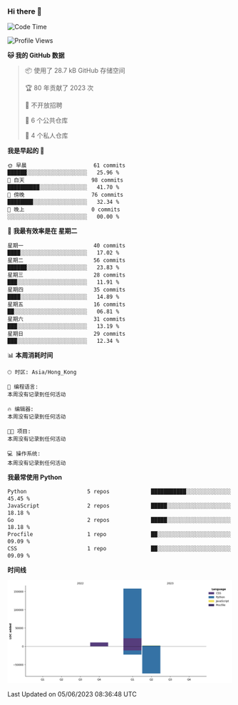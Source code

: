 ### Hi there 👋

<!--
**Mrzqd/Mrzqd** is a ✨ _special_ ✨ repository because its `README.md` (this file) appears on your GitHub profile.

Here are some ideas to get you started:

- 🔭 I’m currently working on ...
- 🌱 I’m currently learning ...
- 👯 I’m looking to collaborate on ...
- 🤔 I’m looking for help with ...
- 💬 Ask me about ...
- 📫 How to reach me: ...
- 😄 Pronouns: ...
- ⚡ Fun fact: ...
-->
<!--START_SECTION:waka-->
![Code Time](http://img.shields.io/badge/Code%20Time-110%20hrs%2048%20mins-blue)

![Profile Views](http://img.shields.io/badge/%E4%B8%AA%E4%BA%BA%E8%B5%84%E6%96%99%E8%A7%82%E7%9C%8B%E6%AC%A1%E6%95%B0-3-blue)

**🐱 我的 GitHub 数据** 

> 📦  使用了 28.7 kB GitHub 存储空间 
 > 
> 🏆 80 年贡献了 2023 次
 > 
> 🚫 不开放招聘
 > 
> 📜 6 个公共仓库 
 > 
> 🔑 4 个私人仓库 
 > 
**我是早起的 🐤** 

```text
🌞 早晨                     61 commits          ██████░░░░░░░░░░░░░░░░░░░   25.96 % 
🌆 白天                     98 commits          ██████████░░░░░░░░░░░░░░░   41.70 % 
🌃 傍晚                     76 commits          ████████░░░░░░░░░░░░░░░░░   32.34 % 
🌙 晚上                     0 commits           ░░░░░░░░░░░░░░░░░░░░░░░░░   00.00 % 
```
📅 **我最有效率是在 星期二** 

```text
星期一                      40 commits          ████░░░░░░░░░░░░░░░░░░░░░   17.02 % 
星期二                      56 commits          ██████░░░░░░░░░░░░░░░░░░░   23.83 % 
星期三                      28 commits          ███░░░░░░░░░░░░░░░░░░░░░░   11.91 % 
星期四                      35 commits          ████░░░░░░░░░░░░░░░░░░░░░   14.89 % 
星期五                      16 commits          ██░░░░░░░░░░░░░░░░░░░░░░░   06.81 % 
星期六                      31 commits          ███░░░░░░░░░░░░░░░░░░░░░░   13.19 % 
星期日                      29 commits          ███░░░░░░░░░░░░░░░░░░░░░░   12.34 % 
```


📊 **本周消耗时间** 

```text
🕑︎ 时区: Asia/Hong_Kong

💬 编程语言: 
本周没有记录到任何活动

🔥 编辑器: 
本周没有记录到任何活动

🐱‍💻 项目: 
本周没有记录到任何活动

💻 操作系统: 
本周没有记录到任何活动
```

**我最常使用 Python** 

```text
Python                   5 repos             ███████████░░░░░░░░░░░░░░   45.45 % 
JavaScript               2 repos             █████░░░░░░░░░░░░░░░░░░░░   18.18 % 
Go                       2 repos             █████░░░░░░░░░░░░░░░░░░░░   18.18 % 
Procfile                 1 repo              ██░░░░░░░░░░░░░░░░░░░░░░░   09.09 % 
CSS                      1 repo              ██░░░░░░░░░░░░░░░░░░░░░░░   09.09 % 
```



**时间线**

![Lines of Code chart](https://raw.githubusercontent.com/Mrzqd/Mrzqd/main/assets/bar_graph.png)


 Last Updated on 05/06/2023 08:36:48 UTC
<!--END_SECTION:waka-->
